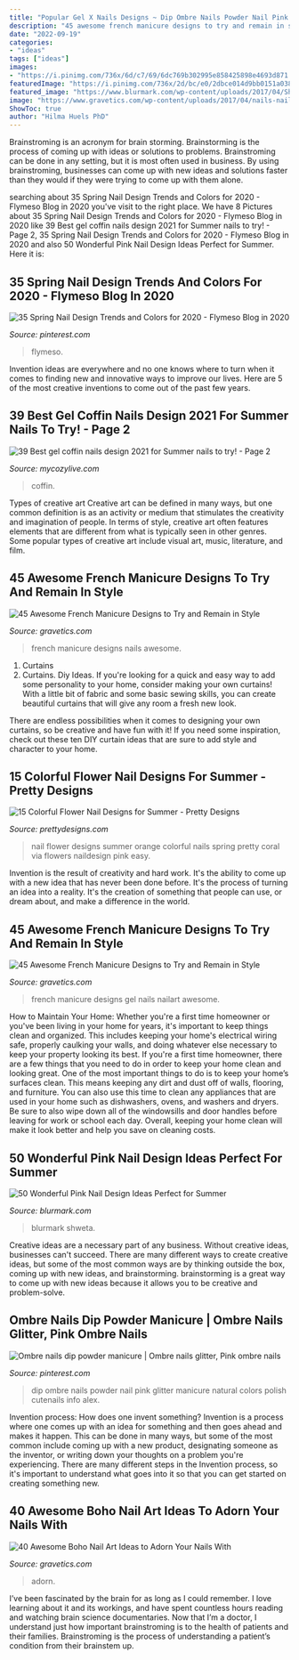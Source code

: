 ```yaml
---
title: "Popular Gel X Nails Designs ~ Dip Ombre Nails Powder Nail Pink Glitter Manicure Natural Colors Polish Cutenails Info Alex"
description: "45 awesome french manicure designs to try and remain in style"
date: "2022-09-19"
categories:
- "ideas"
tags: ["ideas"]
images:
- "https://i.pinimg.com/736x/6d/c7/69/6dc769b302995e858425898e4693d871.jpg"
featuredImage: "https://i.pinimg.com/736x/2d/bc/e0/2dbce014d9bb0151a03866624279f899.jpg"
featured_image: "https://www.blurmark.com/wp-content/uploads/2017/04/Short-Pink-Gel-Nails.jpg"
image: "https://www.gravetics.com/wp-content/uploads/2017/04/nails-nailart-naildesign-frenchmanicure-gel.jpg"
ShowToc: true
author: "Hilma Huels PhD"
---
```



Brainstroming is an acronym for brain storming. Brainstorming is the process of coming up with ideas or solutions to problems. Brainstroming can be done in any setting, but it is most often used in business. By using brainstroming, businesses can come up with new ideas and solutions faster than they would if they were trying to come up with them alone.

	

		
searching about 35 Spring Nail Design Trends and Colors for 2020 - Flymeso Blog in 2020 you've visit to the right place. We have 8 Pictures about 35 Spring Nail Design Trends and Colors for 2020 - Flymeso Blog in 2020 like 39 Best gel coffin nails design 2021 for Summer nails to try! - Page 2, 35 Spring Nail Design Trends and Colors for 2020 - Flymeso Blog in 2020 and also 50 Wonderful Pink Nail Design Ideas Perfect for Summer. Here it is:
		
    
## 35 Spring Nail Design Trends And Colors For 2020 - Flymeso Blog In 2020

<img loading=lazy src="https://i.pinimg.com/736x/2d/bc/e0/2dbce014d9bb0151a03866624279f899.jpg" onerror="this.onerror=null;this.src='https://tse1.mm.bing.net/th?id=OIP.NPqM1qTpK8G6RPtO5cNMkwHaJ4&amp;pid=15.1';" alt="35 Spring Nail Design Trends and Colors for 2020 - Flymeso Blog in 2020">

_Source: pinterest.com_

>flymeso. 

	

Invention ideas are everywhere and no one knows where to turn when it comes to finding new and innovative ways to improve our lives. Here are 5 of the most creative inventions to come out of the past few years.

    
## 39 Best Gel Coffin Nails Design 2021 For Summer Nails To Try! - Page 2

<img loading=lazy src="https://mycozylive.com/wp-content/uploads/2021/05/13-683x1024.jpg" onerror="this.onerror=null;this.src='https://tse2.mm.bing.net/th?id=OIP.dzt52vdBR__bazcKQzpPxgHaLG&amp;pid=15.1';" alt="39 Best gel coffin nails design 2021 for Summer nails to try! - Page 2">

_Source: mycozylive.com_

>coffin. 

	

Types of creative art
Creative art can be defined in many ways, but one common definition is as an activity or medium that stimulates the creativity and imagination of people. In terms of style, creative art often features elements that are different from what is typically seen in other genres. Some popular types of creative art include visual art, music, literature, and film.

    
## 45 Awesome French Manicure Designs To Try And Remain In Style

<img loading=lazy src="http://www.gravetics.com/wp-content/uploads/2017/04/nailart-frenchmanicure-shellacnails-nails-blackorchidnailandskincare-easternails-rosegold.jpg" onerror="this.onerror=null;this.src='https://tse1.mm.bing.net/th?id=OIP.qQBIv9WPj22s2GxBkM2hzAHaHa&amp;pid=15.1';" alt="45 Awesome French Manicure Designs to Try and Remain in Style">

_Source: gravetics.com_

>french manicure designs nails awesome. 

	

1. Curtains
1. Curtains. Diy Ideas.
If you're looking for a quick and easy way to add some personality to your home, consider making your own curtains! With a little bit of fabric and some basic sewing skills, you can create beautiful curtains that will give any room a fresh new look.

There are endless possibilities when it comes to designing your own curtains, so be creative and have fun with it! If you need some inspiration, check out these ten DIY curtain ideas that are sure to add style and character to your home.

    
## 15 Colorful Flower Nail Designs For Summer - Pretty Designs

<img loading=lazy src="http://www.prettydesigns.com/wp-content/uploads/2014/05/Orange-Flower-Nail-Designs.jpg" onerror="this.onerror=null;this.src='https://tse3.mm.bing.net/th?id=OIP.MlbizNQWAVyjq1SWycYGdwHaHK&amp;pid=15.1';" alt="15 Colorful Flower Nail Designs for Summer - Pretty Designs">

_Source: prettydesigns.com_

>nail flower designs summer orange colorful nails spring pretty coral via flowers naildesign pink easy. 

	

Invention is the result of creativity and hard work. It's the ability to come up with a new idea that has never been done before. It's the process of turning an idea into a reality. It's the creation of something that people can use, or dream about, and make a difference in the world.

    
## 45 Awesome French Manicure Designs To Try And Remain In Style

<img loading=lazy src="https://www.gravetics.com/wp-content/uploads/2017/04/nails-nailart-naildesign-frenchmanicure-gel.jpg" onerror="this.onerror=null;this.src='https://tse3.mm.bing.net/th?id=OIP.wdEGR1WUYaDjYHOOmgy8bAHaHa&amp;pid=15.1';" alt="45 Awesome French Manicure Designs to Try and Remain in Style">

_Source: gravetics.com_

>french manicure designs gel nails nailart awesome. 

	

How to Maintain Your Home: Whether you're a first time homeowner or you've been living in your home for years, it's important to keep things clean and organized. This includes keeping your home's electrical wiring safe, properly caulking your walls, and doing whatever else necessary to keep your property looking its best.
If you're a first time homeowner, there are a few things that you need to do in order to keep your home clean and looking great. One of the most important things to do is to keep your home’s surfaces clean. This means keeping any dirt and dust off of walls, flooring, and furniture. You can also use this time to clean any appliances that are used in your home such as dishwashers, ovens, and washers and dryers. Be sure to also wipe down all of the windowsills and door handles before leaving for work or school each day. Overall, keeping your home clean will make it look better and help you save on cleaning costs.

    
## 50 Wonderful Pink Nail Design Ideas Perfect For Summer

<img loading=lazy src="https://www.blurmark.com/wp-content/uploads/2017/04/Short-Pink-Gel-Nails.jpg" onerror="this.onerror=null;this.src='https://tse2.mm.bing.net/th?id=OIP.VwTk6QF8jNTdnu59bAMOKAHaIP&amp;pid=15.1';" alt="50 Wonderful Pink Nail Design Ideas Perfect for Summer">

_Source: blurmark.com_

>blurmark shweta. 

	

Creative ideas are a necessary part of any business. Without creative ideas, businesses can't succeed. There are many different ways to create creative ideas, but some of the most common ways are by thinking outside the box, coming up with new ideas, and brainstorming. brainstorming is a great way to come up with new ideas because it allows you to be creative and problem-solve.

    
## Ombre Nails Dip Powder Manicure | Ombre Nails Glitter, Pink Ombre Nails

<img loading=lazy src="https://i.pinimg.com/736x/6d/c7/69/6dc769b302995e858425898e4693d871.jpg" onerror="this.onerror=null;this.src='https://tse3.mm.bing.net/th?id=OIP.JO_4-b1koc4anL-qGSNBuAHaJ3&amp;pid=15.1';" alt="Ombre nails dip powder manicure | Ombre nails glitter, Pink ombre nails">

_Source: pinterest.com_

>dip ombre nails powder nail pink glitter manicure natural colors polish cutenails info alex. 

	

Invention process: How does one invent something?
Invention is a process where one comes up with an idea for something and then goes ahead and makes it happen. This can be done in many ways, but some of the most common include coming up with a new product, designating someone as the inventor, or writing down your thoughts on a problem you're experiencing. There are many different steps in the Invention process, so it's important to understand what goes into it so that you can get started on creating something new.

    
## 40 Awesome Boho Nail Art Ideas To Adorn Your Nails With

<img loading=lazy src="https://www.gravetics.com/wp-content/uploads/2017/06/Beat-Boho-Nail-Art-Design.jpg" onerror="this.onerror=null;this.src='https://tse1.mm.bing.net/th?id=OIP.-RvSKdLwUmFgWaL1VqJHKgHaHa&amp;pid=15.1';" alt="40 Awesome Boho Nail Art Ideas to Adorn Your Nails With">

_Source: gravetics.com_

>adorn. 

	

I’ve been fascinated by the brain for as long as I could remember. I love learning about it and its workings, and have spent countless hours reading and watching brain science documentaries. Now that I’m a doctor, I understand just how important brainstroming is to the health of patients and their families. Brainstroming is the process of understanding a patient’s condition from their brainstem up.

